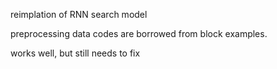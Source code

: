 reimplation of RNN search model

preprocessing data codes are borrowed from block examples.

works well, but still needs to fix
